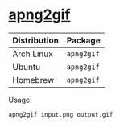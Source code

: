 # [apng2gif](http://apng2gif.sourceforge.net/)

| Distribution | Package    |
| ------------ | ---------- |
| Arch Linux   | `apng2gif` |
| Ubuntu       | `apng2gif` |
| Homebrew     | `apng2gif` |

Usage:

```sh
apng2gif input.png output.gif
```
